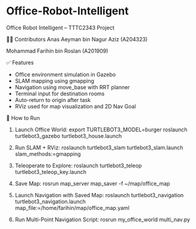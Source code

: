 # Office-Robot-Intelligent
Office Robot Intelligent – TTTC2343 Project

👨‍💻 Contributors
Anas Aeyman bin Nagur Aziz (A204323)

Mohammad Farihin bin Roslan (A201909)

✅ Features
- Office environment simulation in Gazebo
- SLAM mapping using gmapping
- Navigation using move_base with RRT planner
- Terminal input for destination rooms
- Auto-return to origin after task
- RViz used for map visualization and 2D Nav Goal

🚀 How to Run
1. Launch Office World:
export TURTLEBOT3_MODEL=burger
roslaunch turtlebot3_gazebo turtlebot3_house.launch

2. Run SLAM + RViz:
roslaunch turtlebot3_slam turtlebot3_slam.launch slam_methods:=gmapping

3. Teleoperate to Explore:
roslaunch turtlebot3_teleop turtlebot3_teleop_key.launch

4. Save Map:
rosrun map_server map_saver -f ~/map/office_map

5. Launch Navigation with Saved Map:
roslaunch turtlebot3_navigation turtlebot3_navigation.launch map_file:=/home/farihin/map/office_map.yaml

6. Run Multi-Point Navigation Script:
rosrun my_office_world multi_nav.py
